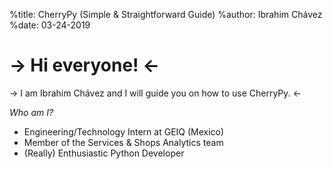 %title: CherryPy (Simple & Straightforward Guide)
%author: Ibrahim Chávez
%date: 03-24-2019

-> Hi everyone! <-
==================

-> I am Ibrahim Chávez and I will guide you on how to use CherryPy. <-

*_Who am I?_*

* Engineering/Technology Intern at GEIQ (Mexico)
* Member of the Services & Shops Analytics team
* (Really) Enthusiastic Python Developer

